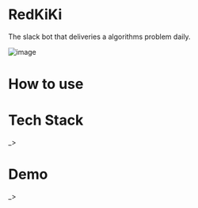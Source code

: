 # RedKiKi

The slack bot that deliveries a algorithms problem daily.

![image](https://user-images.githubusercontent.com/62806979/200106497-88de7e08-00a7-41a9-b58f-8486484ece14.png)

# How to use

# Tech Stack
_>

# Demo

_>
